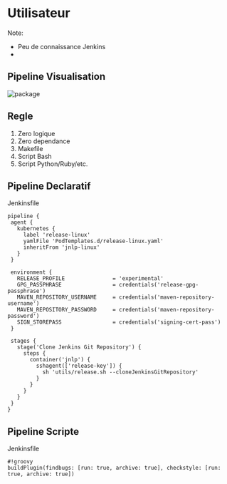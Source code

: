 # Utilisateur

Note:
  * Peu de connaissance Jenkins
  * 


## Pipeline Visualisation

![package](./images/package.png)


## Regle

1. Zero logique             <!-- .element: class="fragment" data-fragment-index="1" -->
2. Zero dependance          <!-- .element: class="fragment" data-fragment-index="2" -->
2. Makefile                 <!-- .element: class="fragment" data-fragment-index="3" -->
3. Script Bash              <!-- .element: class="fragment" data-fragment-index="4" -->
4. Script Python/Ruby/etc.  <!-- .element: class="fragment" data-fragment-index="5" -->


## Pipeline Declaratif

Jenkinsfile
```
pipeline {
 agent {
   kubernetes {
     label 'release-linux'
     yamlFile 'PodTemplates.d/release-linux.yaml'
     inheritFrom 'jnlp-linux'
   }
 }

 environment {
   RELEASE_PROFILE               = 'experimental'
   GPG_PASSPHRASE                = credentials('release-gpg-passphrase')
   MAVEN_REPOSITORY_USERNAME     = credentials('maven-repository-username')
   MAVEN_REPOSITORY_PASSWORD     = credentials('maven-repository-password')
   SIGN_STOREPASS                = credentials('signing-cert-pass')
 }

 stages {
   stage('Clone Jenkins Git Repository') {
     steps {
       container('jnlp') {
         sshagent(['release-key']) {
           sh 'utils/release.sh --cloneJenkinsGitRepository'
         }
       }
     }
   }
 }
}
```


## Pipeline Scripte

Jenkinsfile
```
#!groovy
buildPlugin(findbugs: [run: true, archive: true], checkstyle: [run: true, archive: true])
```
